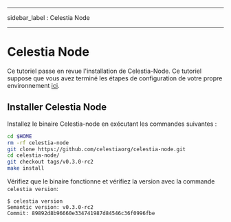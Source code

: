 - - -
sidebar_label : Celestia Node
- - -

# Celestia Node

Ce tutoriel passe en revue l'installation de Celestia-Node. Ce tutoriel suppose que vous avez terminé les étapes de configuration de votre propre environnement [ici](./environment.md).

## Installer Celestia Node

Installez le binaire Celestia-node en exécutant les commandes suivantes :

```sh
cd $HOME
rm -rf celestia-node
git clone https://github.com/celestiaorg/celestia-node.git
cd celestia-node/
git checkout tags/v0.3.0-rc2
make install
```

Vérifiez que le binaire fonctionne et vérifiez la version avec la commande `celestia
version`:

```console
$ celestia version
Semantic version: v0.3.0-rc2
Commit: 89892d8b96660e334741987d84546c36f0996fbe
```
